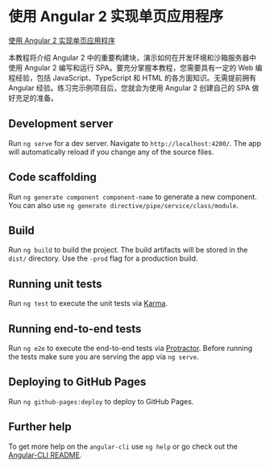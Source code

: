 # 使用 Angular 2 实现单页应用程序

[使用 Angular 2 实现单页应用程序](https://www.ibm.com/developerworks/cn/web/wa-implement-a-single-page-application-with-angular2/index.html)

本教程将介绍 Angular 2 中的重要构建块，演示如何在开发环境和沙箱服务器中使用 Angular 2 编写和运行 SPA。要充分掌握本教程，您需要具有一定的 Web 编程经验，包括 JavaScript、TypeScript 和 HTML 的各方面知识。无需提前拥有 Angular 经验。练习完示例项目后，您就会为使用 Angular 2 创建自己的 SPA 做好充足的准备。

## Development server
Run `ng serve` for a dev server. Navigate to `http://localhost:4200/`. The app will automatically reload if you change any of the source files.

## Code scaffolding

Run `ng generate component component-name` to generate a new component. You can also use `ng generate directive/pipe/service/class/module`.

## Build

Run `ng build` to build the project. The build artifacts will be stored in the `dist/` directory. Use the `-prod` flag for a production build.

## Running unit tests

Run `ng test` to execute the unit tests via [Karma](https://karma-runner.github.io).

## Running end-to-end tests

Run `ng e2e` to execute the end-to-end tests via [Protractor](http://www.protractortest.org/).
Before running the tests make sure you are serving the app via `ng serve`.

## Deploying to GitHub Pages

Run `ng github-pages:deploy` to deploy to GitHub Pages.

## Further help

To get more help on the `angular-cli` use `ng help` or go check out the [Angular-CLI README](https://github.com/angular/angular-cli/blob/master/README.md).

